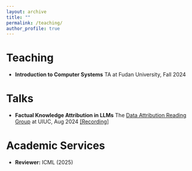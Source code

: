 ```yaml
---
layout: archive
title: ""
permalink: /teaching/
author_profile: true
---
```

# Teaching
- **Introduction to Computer Systems**
  TA at Fudan University, Fall 2024

<!-- - **Teaching Assistant** for an undergrad-level course with [Prof. Jiaqing Liang](https://lsdefine.github.io/) at the School of Data Science, Fudan University.

- Responsible for all lecture materials related to Operating Systems: Process, Virtural Memory, and System-level I/O. Prepared relevant lecture slides, lab tutorials, and the Shell Lab project. The lab materials were customized based on the project resources of [OSTEP](https://github.com/remzi-arpacidusseau/ostep-projects).

<details>
<summary><strong>As an NLP/ML researcher, why did I choose to be the TA for a system course?</strong></summary>
With the advent of LLMs, knowledge of system infrastructure, especially on parallel and distributed computing, is becoming increasingly important for NLP research. In-depth understanding of distributed training frameworks enables researchers to predict the costs of their training and perform tailored optimization to improve latency and memory efficiency. In my opinion, this course plays a crucial role in building the foundation of system education for future NLP researchers. Therefore, throughout the preparation of lecture materials, lab assignments and office hour recitation, I have not only been polishing the delivery of traditional system knowledge, but also preparing my students for the fascinating world of LLMs and machine learning systems. In my anticipated academic career, I am also eager and well-equipped to instruct future machine learning researchers on both data-centric topics and beyond.
</details> -->



# Talks
- **Factual Knowledge Attribution in LLMs**
  The [Data Attribution Reading Group](https://trais-lab.github.io/dattri-reading-group/) at UIUC, Aug 2024
  [[Recording]](https://trais-lab.github.io/dattri-reading-group/recording/2024/7/)



# Academic Services
- **Reviewer:** ICML (2025)

